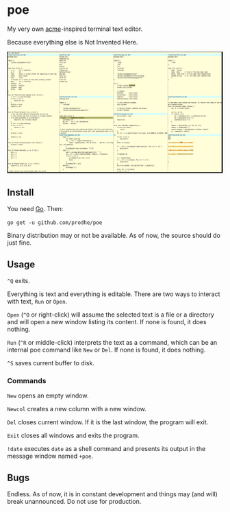 # poe

My very own [acme](http://acme.cat-v.org/)-inspired terminal text editor.

Because everything else is Not Invented Here.

![poe](./poe.png)

## Install

You need [Go](https://golang.org/). Then:

`go get -u github.com/prodhe/poe`

Binary distribution may or not be available. As of now, the source should do just fine.

## Usage

`^Q` exits.

Everything is text and everything is editable. There are two ways to interact with text, `Run` or `Open`.

`Open` (`^O` or right-click) will assume the selected text is a file or a directory and will open a new window listing its content. If none is found, it does nothing.

`Run` (`^R` or middle-click) interprets the text as a command, which can be an internal poe command like `New` or `Del`. If none is found, it does nothing.

`^S` saves current buffer to disk.

### Commands

`New` opens an empty window.

`Newcol` creates a new column with a new window.

`Del` closes current window. If it is the last window, the program will exit.

`Exit` closes all windows and exits the program.

`!date` executes `date` as a shell command and presents its output in the message window named `+poe`.

## Bugs

Endless. As of now, it is in constant development and things may (and will) break unannounced. Do not use for production.
